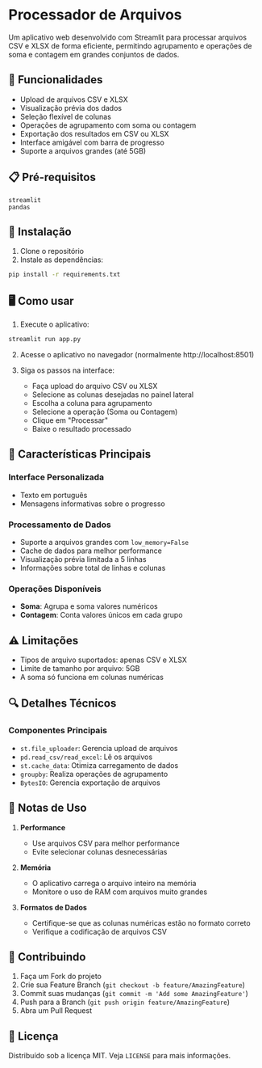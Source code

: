 # Processador de Arquivos

Um aplicativo web desenvolvido com Streamlit para processar arquivos CSV e XLSX de forma eficiente, permitindo agrupamento e operações de soma e contagem em grandes conjuntos de dados.

## 🚀 Funcionalidades

- Upload de arquivos CSV e XLSX
- Visualização prévia dos dados
- Seleção flexível de colunas
- Operações de agrupamento com soma ou contagem
- Exportação dos resultados em CSV ou XLSX
- Interface amigável com barra de progresso
- Suporte a arquivos grandes (até 5GB)

## 📋 Pré-requisitos

```
streamlit
pandas
```

## 🔧 Instalação

1. Clone o repositório
2. Instale as dependências:
```bash
pip install -r requirements.txt
```

## 🖥️ Como usar

1. Execute o aplicativo:
```bash
streamlit run app.py
```

2. Acesse o aplicativo no navegador (normalmente http://localhost:8501)

3. Siga os passos na interface:
   - Faça upload do arquivo CSV ou XLSX
   - Selecione as colunas desejadas no painel lateral
   - Escolha a coluna para agrupamento
   - Selecione a operação (Soma ou Contagem)
   - Clique em "Processar"
   - Baixe o resultado processado

## 🎯 Características Principais

### Interface Personalizada
- Texto em português
- Mensagens informativas sobre o progresso

### Processamento de Dados
- Suporte a arquivos grandes com `low_memory=False`
- Cache de dados para melhor performance
- Visualização prévia limitada a 5 linhas
- Informações sobre total de linhas e colunas

### Operações Disponíveis
- **Soma**: Agrupa e soma valores numéricos
- **Contagem**: Conta valores únicos em cada grupo

## ⚠️ Limitações

- Tipos de arquivo suportados: apenas CSV e XLSX
- Limite de tamanho por arquivo: 5GB
- A soma só funciona em colunas numéricas

## 🔍 Detalhes Técnicos

### Componentes Principais
- `st.file_uploader`: Gerencia upload de arquivos
- `pd.read_csv/read_excel`: Lê os arquivos
- `st.cache_data`: Otimiza carregamento de dados
- `groupby`: Realiza operações de agrupamento
- `BytesIO`: Gerencia exportação de arquivos

## 📝 Notas de Uso

1. **Performance**
   - Use arquivos CSV para melhor performance
   - Evite selecionar colunas desnecessárias

2. **Memória**
   - O aplicativo carrega o arquivo inteiro na memória
   - Monitore o uso de RAM com arquivos muito grandes

3. **Formatos de Dados**
   - Certifique-se que as colunas numéricas estão no formato correto
   - Verifique a codificação de arquivos CSV

## 🤝 Contribuindo

1. Faça um Fork do projeto
2. Crie sua Feature Branch (`git checkout -b feature/AmazingFeature`)
3. Commit suas mudanças (`git commit -m 'Add some AmazingFeature'`)
4. Push para a Branch (`git push origin feature/AmazingFeature`)
5. Abra um Pull Request

## 📄 Licença

Distribuído sob a licença MIT. Veja `LICENSE` para mais informações.
